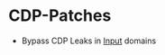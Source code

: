 # CDP-Patches
- Bypass CDP Leaks in [Input](https://chromedevtools.github.io/devtools-protocol/tot/Input/) domains
